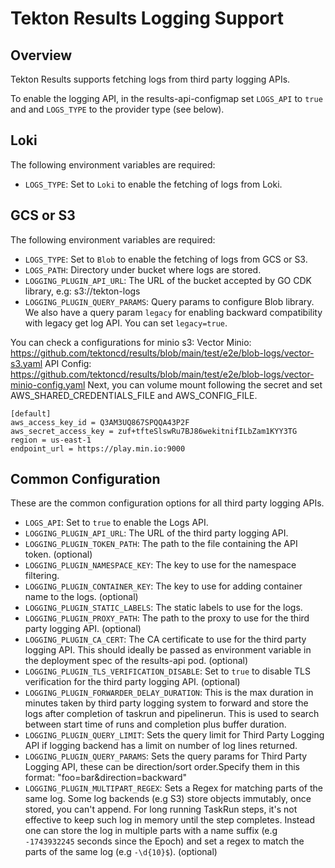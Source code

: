 # Tekton Results Logging Support

## Overview

Tekton Results supports fetching logs from third party logging APIs.

To enable the logging API, in the results-api-configmap set `LOGS_API` to `true` and
and `LOGS_TYPE` to the provider type (see below).

## Loki

The following environment variables are required:

- `LOGS_TYPE`: Set to `Loki` to enable the fetching of logs from Loki.

## GCS or S3

The following environment variables are required:

- `LOGS_TYPE`: Set to `Blob` to enable the fetching of logs from GCS or S3.
- `LOGS_PATH`: Directory under bucket where logs are stored.
- `LOGGING_PLUGIN_API_URL`: The URL of the bucket accepted by GO CDK library, e.g: s3://tekton-logs
- `LOGGING_PLUGIN_QUERY_PARAMS`: Query params to configure Blob library. We also have a query param `legacy` for enabling backward compatibility with legacy get log API. You can set `legacy=true`. 

You can check a configurations for minio s3:
Vector Minio: https://github.com/tektoncd/results/blob/main/test/e2e/blob-logs/vector-s3.yaml
API Config: https://github.com/tektoncd/results/blob/main/test/e2e/blob-logs/vector-minio-config.yaml
Next, you can volume mount following the secret and set AWS_SHARED_CREDENTIALS_FILE and AWS_CONFIG_FILE.

```
[default]
aws_access_key_id = Q3AM3UQ867SPQQA43P2F
aws_secret_access_key = zuf+tfteSlswRu7BJ86wekitnifILbZam1KYY3TG
region = us-east-1
endpoint_url = https://play.min.io:9000
```

## Common Configuration

These are the common configuration options for all third party logging APIs.

- `LOGS_API`: Set to `true` to enable the Logs API.
- `LOGGING_PLUGIN_API_URL`: The URL of the third party logging API.
- `LOGGING_PLUGIN_TOKEN_PATH`: The path to the file containing the API token. (optional)
- `LOGGING_PLUGIN_NAMESPACE_KEY`: The key to use for the namespace filtering.
- `LOGGING_PLUGIN_CONTAINER_KEY`: The key to use for adding container name to the logs. (optional)
- `LOGGING_PLUGIN_STATIC_LABELS`: The static labels to use for the logs.
- `LOGGING_PLUGIN_PROXY_PATH`: The path to the proxy to use for the third party logging API. (optional)
- `LOGGING_PLUGIN_CA_CERT`: The CA certificate to use for the third party logging API. This should ideally be passed as environment variable in the deployment spec of the results-api pod. (optional)
- `LOGGING_PLUGIN_TLS_VERIFICATION_DISABLE`: Set to `true` to disable TLS verification for the third party logging API. (optional)
- `LOGGING_PLUGIN_FORWARDER_DELAY_DURATION`: This is the max duration in minutes taken by third party logging system to forward and store the logs after completion of taskrun and pipelinerun. This is used to search between start time of runs and completion plus buffer duration.
- `LOGGING_PLUGIN_QUERY_LIMIT`: Sets the query limit for Third Party Logging API if logging backend has a limit on number of log lines returned.
- `LOGGING_PLUGIN_QUERY_PARAMS`: Sets the query params for Third Party Logging API, these can be direction/sort order.Specify them in this format: "foo=bar&direction=backward"
- `LOGGING_PLUGIN_MULTIPART_REGEX`: Sets a Regex for matching parts of the same log. Some log backends (e.g S3) store objects immutably, once stored, you can't append. For long running TaskRun steps, it's not effective to keep such log in memory until the step completes. Instead one can store the log in multiple parts with a name suffix (e.g `-1743932245` seconds since the Epoch) and set a regex to match the parts of the same log (e.g `-\d{10}$`). (optional)
